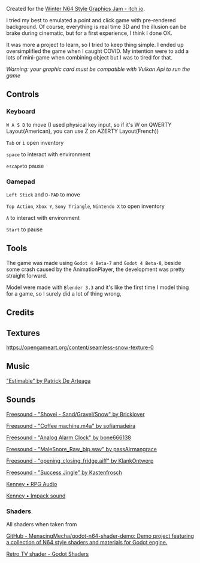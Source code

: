Created for the [Winter N64 Style Graphics Jam - itch.io](https://itch.io/jam/winter-n64-space-jam).



I tried my best to emulated a point and click game with pre-rendered background. Of course, everything is real time 3D and the illusion can be brake during cinematic, but for a first experience, I think I done OK. 

It was more a project to learn, so I tried to keep thing simple. I ended up oversimplified the game when I caught COVID. My intention were to add a lots of mini-game when combining object but I was to tired for that.



*Warning: your graphic card must be compatible with Vulkan Api to run the game*



## Controls

### Keyboard

`W A S D` to move (I used physical key input, so if it's W on QWERTY Layout(American), you can use Z on AZERTY Layout(French))

`Tab` or `i` open inventory

`space` to interact with environment

`escape`to pause



### Gamepad

`Left Stick` and `D-PAD` to move

`Top Action`, `Xbox Y`, `Sony Triangle`, `Nintendo X` to open inventory

`A` to interact with environment

`Start` to pause



## Tools

The game was made using `Godot 4 Beta-7` and `Godot 4 Beta-8`, beside some crash caused by the AnimationPlayer, the development was pretty straight forward.



Model were made with `Blender 3.3` and it's like the first time I model thing for a game, so I surely did a lot of thing wrong,



## Credits

## Textures

https://opengameart.org/content/seamless-snow-texture-0

## Music

[&quot;Estimable&quot; by Patrick De Arteaga](https://patrickdearteaga.com/arcade-music/)

## Sounds

[Freesound - &quot;Shovel - Sand/Gravel/Snow&quot; by Bricklover](https://freesound.org/people/Bricklover/sounds/560957/)

[Freesound - &quot;Coffee machine.m4a&quot; by sofiamadeira](https://freesound.org/people/sofiamadeira/sounds/508692/)

[Freesound - &quot;Analog Alarm Clock&quot; by bone666138](https://freesound.org/people/bone666138/sounds/198841/)

[Freesound - &quot;MaleSnore_Raw_bip.wav&quot; by passAirmangrace](https://freesound.org/people/passAirmangrace/sounds/340893/)

[Freesound - &quot;opening_closing_fridge.aiff&quot; by KlankOntwerp](https://freesound.org/people/KlankOntwerp/sounds/106488/)

[Freesound - &quot;Success Jingle&quot; by Kastenfrosch](https://freesound.org/people/Kastenfrosch/sounds/521949/)

[Kenney &bull; RPG Audio](https://www.kenney.nl/assets/rpg-audio)

[Kenney &bull; Impack sound](https://www.kenney.nl/assets/impact-sounds)

### Shaders

All shaders when taken from

[GitHub - MenacingMecha/godot-n64-shader-demo: Demo project featuring a collection of N64 style shaders and materials for Godot engine.](https://github.com/MenacingMecha/godot-n64-shader-demo)

[Retro TV shader - Godot Shaders](https://godotshaders.com/shader/retro-tv-shader/)
